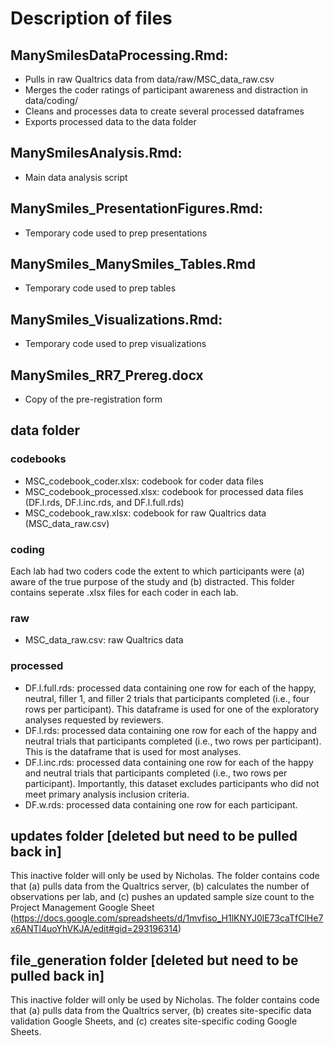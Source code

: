 # Description of files
## ManySmilesDataProcessing.Rmd:
- Pulls in raw Qualtrics data from data/raw/MSC_data_raw.csv
- Merges the coder ratings of participant awareness and distraction in data/coding/
- Cleans and processes data to create several processed dataframes
- Exports processed data to the data folder

## ManySmilesAnalysis.Rmd:
- Main data analysis script

## ManySmiles_PresentationFigures.Rmd:
- Temporary code used to prep presentations

## ManySmiles_ManySmiles_Tables.Rmd
- Temporary code used to prep tables

## ManySmiles_Visualizations.Rmd:
- Temporary code used to prep visualizations

## ManySmiles_RR7_Prereg.docx
- Copy of the pre-registration form

## data folder
### codebooks
- MSC_codebook_coder.xlsx: codebook for coder data files
- MSC_codebook_processed.xlsx: codebook for processed data files (DF.l.rds, DF.l.inc.rds, and DF.l.full.rds)
- MSC_codebook_raw.xlsx: codebook for raw Qualtrics data (MSC_data_raw.csv)

### coding
Each lab had two coders code the extent to which participants were (a) aware of the true purpose of the study and (b) distracted. This folder contains seperate .xlsx files for each coder in each lab. 

### raw
- MSC_data_raw.csv: raw Qualtrics data

### processed
- DF.l.full.rds: processed data containing one row for each of the happy, neutral, filler 1, and filler 2 trials that participants completed (i.e., four rows per participant). This dataframe is used for one of the exploratory analyses requested by reviewers.
- DF.l.rds: processed data containing one row for each of the happy and neutral trials that participants completed (i.e., two rows per participant). This is the dataframe that is used for most analyses.
- DF.l.inc.rds: processed data containing one row for each of the happy and neutral trials that participants completed (i.e., two rows per participant). Importantly, this dataset excludes participants who did not meet primary analysis inclusion criteria.
- DF.w.rds: processed data containing one row for each participant.

## updates folder [deleted but need to be pulled back in]
This inactive folder will only be used by Nicholas. The folder contains code that (a) pulls data from the Qualtrics server, (b) calculates the number of observations per lab, and (c) pushes an updated sample size count to the Project Management Google Sheet (https://docs.google.com/spreadsheets/d/1mvfiso_H1lKNYJ0lE73caTfClHe7x6ANTl4uoYhVKJA/edit#gid=293196314)

## file_generation folder [deleted but need to be pulled back in]
This inactive folder will only be used by Nicholas. The folder contains code that (a) pulls data from the Qualtrics server, (b) creates site-specific data validation Google Sheets, and (c) creates site-specific coding Google Sheets.

